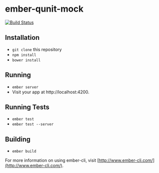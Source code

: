 # ember-qunit-mock

[![Build Status](https://travis-ci.org/gatemedia/ember-qunit-mock.svg?branch=master)](https://travis-ci.org/gatemedia/ember-qunit-mock)

## Installation

* `git clone` this repository
* `npm install`
* `bower install`

## Running

* `ember server`
* Visit your app at http://localhost:4200.

## Running Tests

* `ember test`
* `ember test --server`

## Building

* `ember build`

For more information on using ember-cli, visit [http://www.ember-cli.com/](http://www.ember-cli.com/).
